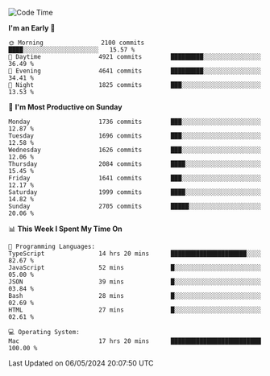 <!--START_SECTION:waka-->
![Code Time](http://img.shields.io/badge/Code%20Time-3%2C926%20hrs%2010%20mins-blue)

**I'm an Early 🐤** 

```text
🌞 Morning                2100 commits        ████░░░░░░░░░░░░░░░░░░░░░   15.57 % 
🌆 Daytime                4921 commits        █████████░░░░░░░░░░░░░░░░   36.49 % 
🌃 Evening                4641 commits        █████████░░░░░░░░░░░░░░░░   34.41 % 
🌙 Night                  1825 commits        ███░░░░░░░░░░░░░░░░░░░░░░   13.53 % 
```
📅 **I'm Most Productive on Sunday** 

```text
Monday                   1736 commits        ███░░░░░░░░░░░░░░░░░░░░░░   12.87 % 
Tuesday                  1696 commits        ███░░░░░░░░░░░░░░░░░░░░░░   12.58 % 
Wednesday                1626 commits        ███░░░░░░░░░░░░░░░░░░░░░░   12.06 % 
Thursday                 2084 commits        ████░░░░░░░░░░░░░░░░░░░░░   15.45 % 
Friday                   1641 commits        ███░░░░░░░░░░░░░░░░░░░░░░   12.17 % 
Saturday                 1999 commits        ████░░░░░░░░░░░░░░░░░░░░░   14.82 % 
Sunday                   2705 commits        █████░░░░░░░░░░░░░░░░░░░░   20.06 % 
```


📊 **This Week I Spent My Time On** 

```text
💬 Programming Languages: 
TypeScript               14 hrs 20 mins      █████████████████████░░░░   82.67 % 
JavaScript               52 mins             █░░░░░░░░░░░░░░░░░░░░░░░░   05.00 % 
JSON                     39 mins             █░░░░░░░░░░░░░░░░░░░░░░░░   03.84 % 
Bash                     28 mins             █░░░░░░░░░░░░░░░░░░░░░░░░   02.69 % 
HTML                     27 mins             █░░░░░░░░░░░░░░░░░░░░░░░░   02.61 % 

💻 Operating System: 
Mac                      17 hrs 20 mins      █████████████████████████   100.00 % 
```


 Last Updated on 06/05/2024 20:07:50 UTC
<!--END_SECTION:waka-->
